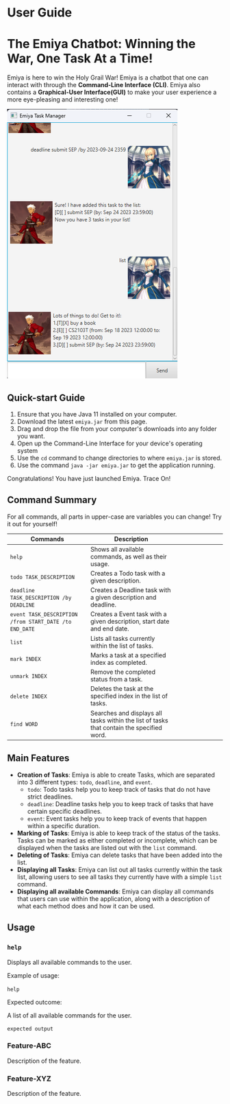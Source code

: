 # User Guide

# The Emiya Chatbot: Winning the War, One Task At a Time!

Emiya is here to win the Holy Grail War! Emiya is a chatbot that one can interact with through the **Command-Line Interface (CLI)**.
Emiya also contains a **Graphical-User Interface(GUI)** to make your user experience a more eye-pleasing and interesting one!

![EmiyaTaskManager Screenshot](../EmiyaTaskManager.png)

## Quick-start Guide

1. Ensure that you have Java 11 installed on your computer.
2. Download the latest `emiya.jar` from this page.
3. Drag and drop the file from your computer's downloads into any folder you want.
4. Open up the Command-Line Interface for your device's operating system
5. Use the `cd` command to change directories to where `emiya.jar` is stored.
6. Use the command `java -jar emiya.jar` to get the application running.

Congratulations! You have just launched Emiya. Trace On!

## Command Summary

For all commands, all parts in upper-case are variables you can change! Try it out for yourself!

| Commands                                               | Description                                                                               |   |   |   |   |   |   |   |   |
|--------------------------------------------------------|-------------------------------------------------------------------------------------------|---|---|---|---|---|---|---|---|
| `help`                                                 | Shows all available commands, as well as their usage.                                     |   |   |   |   |   |   |   |   |
| `todo TASK_DESCRIPTION`                                | Creates a Todo task with a given description.                                             |   |   |   |   |   |   |   |   |
| `deadline TASK_DESCRIPTION /by DEADLINE`               | Creates a Deadline task with a given description and deadline.                            |   |   |   |   |   |   |   |   |
| `event TASK_DESCRIPTION /from START_DATE /to END_DATE` | Creates a Event task with a given description, start date and end date.                   |   |   |   |   |   |   |   |   |
| `list`                                                 | Lists all tasks currently within the list of tasks.                                       |   |   |   |   |   |   |   |   |
| `mark INDEX`                                           | Marks a task at a specified index as completed.                                           |   |   |   |   |   |   |   |   |
| `unmark INDEX`                                         | Remove the completed status from a task.                                                  |   |   |   |   |   |   |   |   |
| `delete INDEX`                                         | Deletes the task at the specified index in the list of tasks.                             |   |   |   |   |   |   |   |   |
| `find WORD`                                            | Searches and displays all tasks within the list of tasks that contain the specified word. |   |   |   |   |   |   |   |   |

## Main Features

* **Creation of Tasks**: Emiya is able to create Tasks, which are separated into 3 different types: `todo`, `deadline`, and `event`.
    * `todo`: Todo tasks help you to keep track of tasks that do not have strict deadlines.
    * `deadline`: Deadline tasks help you to keep track of tasks that have certain specific deadlines.
    * `event`: Event tasks help you to keep track of events that happen within a specific duration.
* **Marking of Tasks**: Emiya is able to keep track of the status of the tasks. Tasks can be marked as either completed or incomplete, which can be displayed when the tasks are listed out with the `list` command.
* **Deleting of Tasks**: Emiya can delete tasks that have been added into the list.
* **Displaying all Tasks**: Emiya can list out all tasks currently within the task list, allowing users to see all tasks they currently have with a simple `list` command.
* **Displaying all available Commands**: Emiya can display all commands that users can use within the application, along with a description of what each method does and how it can be used.

## Usage

### `help`

Displays all available commands to the user.

Example of usage: 

`help`

Expected outcome:

A list of all available commands for the user.

```
expected output
```

### Feature-ABC

Description of the feature.

### Feature-XYZ

Description of the feature.